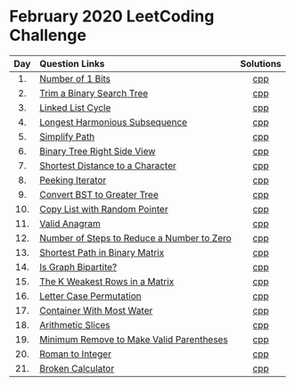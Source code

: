 # February 2020 LeetCoding Challenge

| Day | Question Links                                                                                                                                                           |                                   Solutions                                   |
| :-: | :----------------------------------------------------------------------------------------------------------------------------------------------------------------------- | :---------------------------------------------------------------------------: |
| 1.  | [Number of 1 Bits](https://leetcode.com/explore/challenge/card/february-leetcoding-challenge-2021/584/week-1-february-1st-february-7th/3625/)                            |                   [cpp](./01.%20Number%20of%201%20Bits.cpp)                   |
| 2.  | [Trim a Binary Search Tree](https://leetcode.com/explore/challenge/card/february-leetcoding-challenge-2021/584/week-1-february-1st-february-7th/3626/)                   |             [cpp](./02.%20Trim%20a%20Binary%20Search%20Tree.cpp)              |
| 3.  | [Linked List Cycle](https://leetcode.com/explore/challenge/card/february-leetcoding-challenge-2021/584/week-1-february-1st-february-7th/3627/)                           |                   [cpp](./03.%20Linked%20List%20Cycle.cpp)                    |
| 4.  | [Longest Harmonious Subsequence](https://leetcode.com/explore/challenge/card/february-leetcoding-challenge-2021/584/week-1-february-1st-february-7th/3628/)              |             [cpp](./04.%20Longest%20Harmonious%20Subsequence.cpp)             |
| 5.  | [Simplify Path](https://leetcode.com/explore/challenge/card/february-leetcoding-challenge-2021/584/week-1-february-1st-february-7th/3629/)                               |                      [cpp](./05.%20Simplify%20Path.cpp)                       |
| 6.  | [Binary Tree Right Side View](https://leetcode.com/explore/challenge/card/february-leetcoding-challenge-2021/584/week-1-february-1st-february-7th/3630/)                 |            [cpp](./06.%20Binary%20Tree%20Right%20Side%20View.cpp)             |
| 7.  | [Shortest Distance to a Character](https://leetcode.com/explore/challenge/card/february-leetcoding-challenge-2021/584/week-1-february-1st-february-7th/3631/)            |          [cpp](./07.%20Shortest%20Distance%20to%20a%20Character.cpp)          |
| 8.  | [Peeking Iterator](https://leetcode.com/explore/challenge/card/february-leetcoding-challenge-2021/585/week-2-february-8th-february-14th/3633/)                           |                     [cpp](./08.%20Peeking%20Iterator.cpp)                     |
| 9.  | [Convert BST to Greater Tree](https://leetcode.com/explore/challenge/card/february-leetcoding-challenge-2021/585/week-2-february-8th-february-14th/3634/)                |            [cpp](./09.%20Convert%20BST%20to%20Greater%20Tree.cpp)             |
| 10. | [Copy List with Random Pointer](https://leetcode.com/explore/challenge/card/february-leetcoding-challenge-2021/585/week-2-february-8th-february-14th/3635/)              |           [cpp](./10.%20Copy%20List%20with%20Random%20Pointer.cpp)            |
| 11. | [Valid Anagram](https://leetcode.com/explore/challenge/card/february-leetcoding-challenge-2021/585/week-2-february-8th-february-14th/3636/)                              |                      [cpp](./11.%20Valid%20Anagram.cpp)                       |
| 12. | [Number of Steps to Reduce a Number to Zero](https://leetcode.com/explore/challenge/card/february-leetcoding-challenge-2021/585/week-2-february-8th-february-14th/3637/) | [cpp](./12.%20Number%20of%20Steps%20to%20Reduce%20a%20Number%20to%20Zero.cpp) |
| 13. | [Shortest Path in Binary Matrix](https://leetcode.com/explore/challenge/card/february-leetcoding-challenge-2021/585/week-2-february-8th-february-14th/3638/)             |           [cpp](./13.%20Shortest%20Path%20in%20Binary%20Matrix.cpp)           |
| 14. | [Is Graph Bipartite?](https://leetcode.com/explore/featured/card/february-leetcoding-challenge-2021/585/week-2-february-8th-february-14th/3639/)                         |                   [cpp](./14.%20Is%20Graph%20Bipartite.cpp)                   |
| 15. | [The K Weakest Rows in a Matrix](https://leetcode.com/explore/challenge/card/february-leetcoding-challenge-2021/586/week-3-february-15th-february-21st/3641/)            |         [cpp](./15.%20The%20K%20Weakest%20Rows%20in%20a%20Matrix.cpp)         |
| 16. | [Letter Case Permutation](https://leetcode.com/explore/challenge/card/february-leetcoding-challenge-2021/586/week-3-february-15th-february-21st/3642/)                   |                [cpp](./16.%20Letter%20Case%20Permutation.cpp)                 |
| 17. | [Container With Most Water](https://leetcode.com/explore/challenge/card/february-leetcoding-challenge-2021/586/week-3-february-15th-february-21st/3643/)                 |              [cpp](./17.%20Container%20With%20Most%20Water.cpp)               |
| 18. | [Arithmetic Slices](https://leetcode.com/explore/challenge/card/february-leetcoding-challenge-2021/586/week-3-february-15th-february-21st/3644/)                         |                    [cpp](./18.%20Arithmetic%20Slices.cpp)                     |
| 19. | [Minimum Remove to Make Valid Parentheses](https://leetcode.com/explore/challenge/card/february-leetcoding-challenge-2021/586/week-3-february-15th-february-21st/3645/)  |     [cpp](./19.%20Minimum%20Remove%20to%20Make%20Valid%20Parentheses.cpp)     |
| 20. | [Roman to Integer](https://leetcode.com/explore/challenge/card/february-leetcoding-challenge-2021/586/week-3-february-15th-february-21st/3646/)                          |                    [cpp](./20.%20Roman%20to%20Integer.cpp)                    |
| 21. | [Broken Calculator](https://leetcode.com/explore/challenge/card/february-leetcoding-challenge-2021/586/week-3-february-15th-february-21st/3647/)                         |                    [cpp](./21.%20Broken%20Calculator.cpp)                     |
